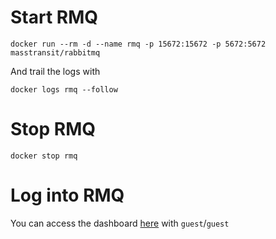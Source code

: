# Start RMQ
```
docker run --rm -d --name rmq -p 15672:15672 -p 5672:5672 masstransit/rabbitmq
```
And trail the logs with
```
docker logs rmq --follow
```

# Stop RMQ
```
docker stop rmq
```


# Log into RMQ
You can access the dashboard [here](http://localhost:15672/) with `guest`/`guest`